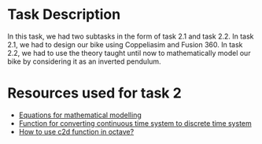 # Task Description

In this task, we had two subtasks in the form of task 2.1 and task 2.2. In task 2.1, we had to design our bike using Coppeliasim and Fusion 360. In task 2.2, we had to use the theory taught until now to mathematically model our bike by considering it as an inverted pendulum.

# Resources used for task 2

* [Equations for mathematical modelling](https://dml.cz/bitstream/handle/10338.dmlcz/144208/Kybernetika_51-2015-1_12.pdf)
* [Function for converting continuous time system to discrete time system](https://in.mathworks.com/help/control/ref/lti.c2d.html)
* [How to use c2d function in octave?](https://octave.discourse.group/t/octave-6-1-0-function-has-not-yet-been-implemented/639) 
